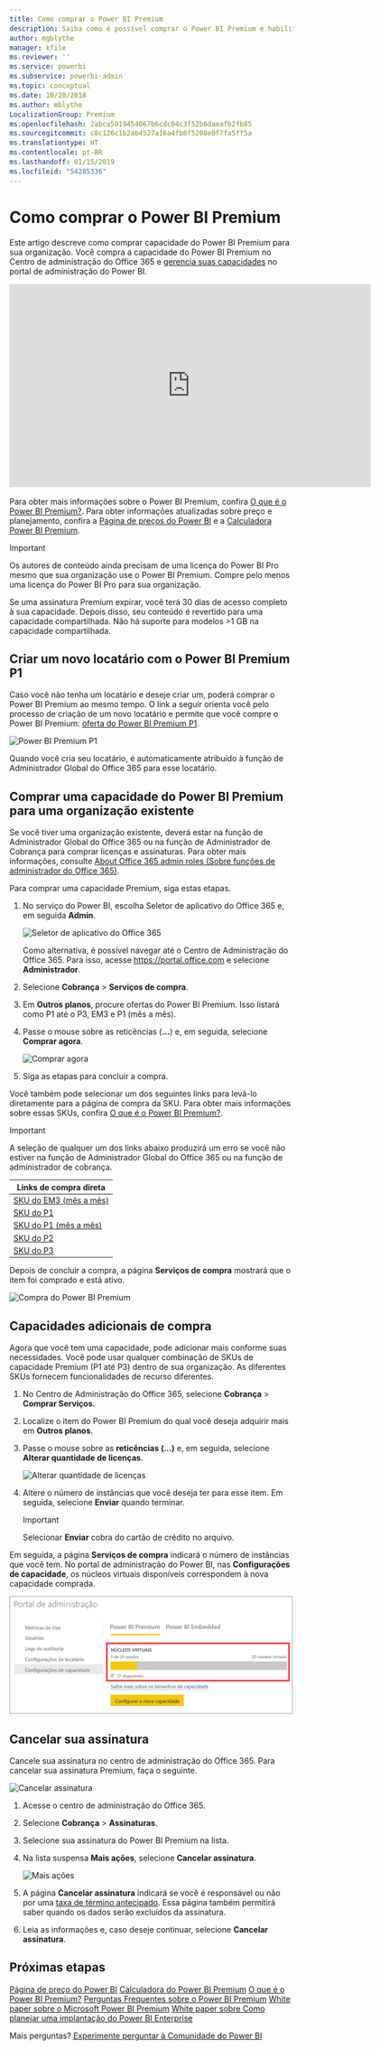 ```yaml
---
title: Como comprar o Power BI Premium
description: Saiba como é possível comprar o Power BI Premium e habilitar o acesso a conteúdo para toda a organização.
author: mgblythe
manager: kfile
ms.reviewer: ''
ms.service: powerbi
ms.subservice: powerbi-admin
ms.topic: conceptual
ms.date: 10/20/2018
ms.author: mblythe
LocalizationGroup: Premium
ms.openlocfilehash: 2abca5019454067b6cdc04c3f52b6daeafb2fb85
ms.sourcegitcommit: c8c126c1b2ab4527a16a4fb8f5208e0f7fa5ff5a
ms.translationtype: HT
ms.contentlocale: pt-BR
ms.lasthandoff: 01/15/2019
ms.locfileid: "54285336"
---
```

# <a name="how-to-purchase-power-bi-premium"></a>Como comprar o Power BI Premium

Este artigo descreve como comprar capacidade do Power BI Premium para sua organização. Você compra a capacidade do Power BI Premium no Centro de administração do Office 365 e [gerencia suas capacidades](service-admin-premium-manage.md) no portal de administração do Power BI.

<iframe width="640" height="360" src="https://www.youtube.com/embed/NkvYs5Qp4iA?rel=0&amp;showinfo=0" frameborder="0" allowfullscreen></iframe>

Para obter mais informações sobre o Power BI Premium, confira [O que é o Power BI Premium?](service-premium.md). Para obter informações atualizadas sobre preço e planejamento, confira a [Página de preços do Power BI](https://powerbi.microsoft.com/pricing/) e a [Calculadora Power BI Premium](https://powerbi.microsoft.com/calculator/).

> [!IMPORTANT]
> Os autores de conteúdo ainda precisam de uma licença do Power BI Pro mesmo que sua organização use o Power BI Premium. Compre pelo menos uma licença do Power BI Pro para sua organização.
>
>Se uma assinatura Premium expirar, você terá 30 dias de acesso completo à sua capacidade. Depois disso, seu conteúdo é revertido para uma capacidade compartilhada. Não há suporte para modelos >1 GB na capacidade compartilhada.

## <a name="create-a-new-tenant-with-power-bi-premium-p1"></a>Criar um novo locatário com o Power BI Premium P1

Caso você não tenha um locatário e deseje criar um, poderá comprar o Power BI Premium ao mesmo tempo. O link a seguir orienta você pelo processo de criação de um novo locatário e permite que você compre o Power BI Premium: [oferta do Power BI Premium P1](https://signup.microsoft.com/Signup?OfferId=b3ec5615-cc11-48de-967d-8d79f7cb0af1).

![Power BI Premium P1](media/service-admin-premium-purchase/premium-purchase-with-tenant.png)

Quando você cria seu locatário, é automaticamente atribuído à função de Administrador Global do Office 365 para esse locatário.

## <a name="purchase-a-power-bi-premium-capacity-for-an-existing-organization"></a>Comprar uma capacidade do Power BI Premium para uma organização existente

Se você tiver uma organização existente, deverá estar na função de Administrador Global do Office 365 ou na função de Administrador de Cobrança para comprar licenças e assinaturas. Para obter mais informações, consulte [About Office 365 admin roles (Sobre funções de administrador do Office 365)](https://support.office.com/article/About-Office-365-admin-roles-da585eea-f576-4f55-a1e0-87090b6aaa9d).

Para comprar uma capacidade Premium, siga estas etapas.

1. No serviço do Power BI, escolha Seletor de aplicativo do Office 365 e, em seguida **Admin**.

    ![Seletor de aplicativo do Office 365](media/service-admin-premium-purchase/o365-app-picker.png)

    Como alternativa, é possível navegar até o Centro de Administração do Office 365. Para isso, acesse https://portal.office.com e selecione **Administrador**.

1. Selecione **Cobrança** > **Serviços de compra**.

1. Em **Outros planos**, procure ofertas do Power BI Premium. Isso listará como P1 até o P3, EM3 e P1 (mês a mês).

1. Passe o mouse sobre as reticências (**…**) e, em seguida, selecione **Comprar agora**.

    ![Comprar agora](media/service-admin-premium-purchase/premium-purchase.png)

1. Siga as etapas para concluir a compra.

Você também pode selecionar um dos seguintes links para levá-lo diretamente para a página de compra da SKU. Para obter mais informações sobre essas SKUs, confira [O que é o Power BI Premium?](service-premium.md#premiumskus).

> [!IMPORTANT]
> A seleção de qualquer um dos links abaixo produzirá um erro se você não estiver na função de Administrador Global do Office 365 ou na função de administrador de cobrança.

| Links de compra direta |
| --- |
| [SKU do EM3 (mês a mês)](https://portal.office.com/commerce/completeorder.aspx?OfferId=4004702D-749C-4F74-BF47-3048F1833780&adminportal=1) |
| [SKU do P1](https://portal.office.com/commerce/completeorder.aspx?OfferId=b3ec5615-cc11-48de-967d-8d79f7cb0af1&adminportal=1) |
| [SKU do P1 (mês a mês)](https://portal.office.com/commerce/completeorder.aspx?OfferId=E4C8EDD3-74A1-4D42-A738-C647972FBE81&adminportal=1) |
| [SKU do P2](https://portal.office.com/commerce/completeorder.aspx?OfferId=062F2AA7-B4BC-4B0E-980F-2072102D8605&adminportal=1) |
| [SKU do P3](https://portal.office.com/commerce/completeorder.aspx?OfferId=40c7d673-375c-42a1-84ca-f993a524fed0&adminportal=1) |

Depois de concluir a compra, a página **Serviços de compra** mostrará que o item foi comprado e está ativo.

![Compra do Power BI Premium](media/service-admin-premium-purchase/premium-purchased.png)

## <a name="purchase-additional-capacities"></a>Capacidades adicionais de compra

Agora que você tem uma capacidade, pode adicionar mais conforme suas necessidades. Você pode usar qualquer combinação de SKUs de capacidade Premium (P1 até P3) dentro de sua organização. As diferentes SKUs fornecem funcionalidades de recurso diferentes.

1. No Centro de Administração do Office 365, selecione **Cobrança** > **Comprar Serviços**.

1. Localize o item do Power BI Premium do qual você deseja adquirir mais em **Outros planos**.

1. Passe o mouse sobre as **reticências (...)** e, em seguida, selecione **Alterar quantidade de licenças**.

    ![Alterar quantidade de licenças](media/service-admin-premium-purchase/premium-purchase-more.png)

1. Altere o número de instâncias que você deseja ter para esse item. Em seguida, selecione **Enviar** quando terminar.

   > [!IMPORTANT]
   > Selecionar **Enviar** cobra do cartão de crédito no arquivo.

Em seguida, a página **Serviços de compra** indicará o número de instâncias que você tem. No portal de administração do Power BI, nas **Configurações de capacidade**, os núcleos virtuais disponíveis correspondem à nova capacidade comprada.

![Núcleos virtuais disponíveis para a capacidade do Power BI Premium](media/service-admin-premium-purchase/premium-capacities.png)

## <a name="cancel-your-subscription"></a>Cancelar sua assinatura

Cancele sua assinatura no centro de administração do Office 365. Para cancelar sua assinatura Premium, faça o seguinte.

![Cancelar assinatura](media/service-admin-premium-purchase/premium-cancel-subscription.png)

1. Acesse o centro de administração do Office 365.

1. Selecione **Cobrança** > **Assinaturas**.

1. Selecione sua assinatura do Power BI Premium na lista.

1. Na lista suspensa **Mais ações**, selecione **Cancelar assinatura**.

    ![Mais ações](media/service-admin-premium-purchase/o365-more-actions.png)

1. A página **Cancelar assinatura** indicará se você é responsável ou não por uma [taxa de término antecipado](https://support.office.com/article/early-termination-fees-6487d4de-401a-466f-8bc3-c0beb5cc40d3). Essa página também permitirá saber quando os dados serão excluídos da assinatura.

1. Leia as informações e, caso deseje continuar, selecione **Cancelar assinatura**.

## <a name="next-steps"></a>Próximas etapas

[Página de preço do Power BI](https://powerbi.microsoft.com/pricing/)
[Calculadora do Power BI Premium](https://powerbi.microsoft.com/calculator/)
[O que é o Power BI Premium?](service-premium.md)
[Perguntas Frequentes sobre o Power BI Premium](service-premium-faq.md)
[White paper sobre o Microsoft Power BI Premium](https://aka.ms/pbipremiumwhitepaper)
[White paper sobre Como planejar uma implantação do Power BI Enterprise](https://aka.ms/pbienterprisedeploy)

Mais perguntas? [Experimente perguntar à Comunidade do Power BI](http://community.powerbi.com/)